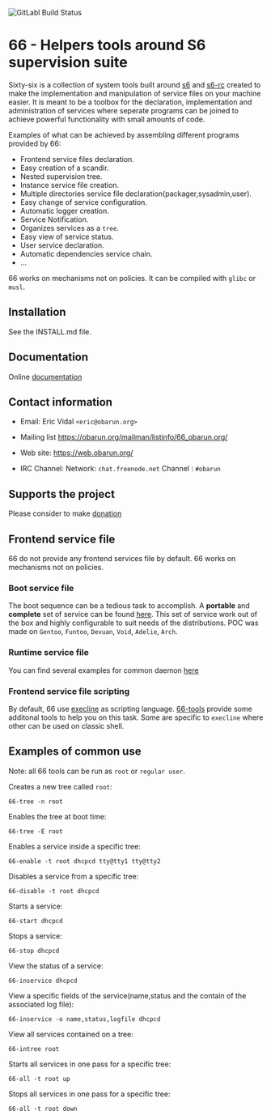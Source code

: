 ![GitLabl Build Status](https://framagit.org/Obarun/66/badges/master/pipeline.svg)

66 - Helpers tools around S6 supervision suite
===

Sixty-six is a collection of system tools built around [s6](http://skarnet.org/software/s6) and [s6-rc](http://skarnet.org/software/s6-rc) created to make the implementation and manipulation of service files on your machine easier. 
It is meant to be a toolbox for the declaration, implementation and administration of services where seperate programs can be joined to achieve powerful functionality with small amounts of code.
	
Examples of what can be achieved by assembling different programs provided by 66:
* Frontend service files declaration. 
* Easy creation of a scandir.
* Nested supervision tree.
* Instance service file creation.
* Multiple directories service file declaration(packager,sysadmin,user).
* Easy change of service configuration.
* Automatic logger creation.
* Service Notification.
* Organizes services as a `tree`.
* Easy view of service status.
* User service declaration.
* Automatic dependencies service chain.
* ...

66 works on mechanisms not on policies. It can be compiled with `glibc` or `musl`.
 
Installation
------------

See the INSTALL.md file.

Documentation
-------------

Online [documentation](https://web.obarun.org/software/66/)

Contact information
-------------------

* Email:
  Eric Vidal `<eric@obarun.org>`

* Mailing list
  https://obarun.org/mailman/listinfo/66_obarun.org/

* Web site:
  https://web.obarun.org/

* IRC Channel:
  Network: `chat.freenode.net`
  Channel : `#obarun`

Supports the project
---------------------

Please consider to make [donation](https://web.obarun.org/index.php?id=18)

Frontend service file
---------------------

66 do not provide any frontend services file by default. 66 works on mechanisms not on policies.

### Boot service file

The boot sequence can be a tedious task to accomplish. A **portable** and **complete** set of service can be found [here](https://framagit.org/pkg/obmods/boot-66serv).
This set of service work out of the box and highly configurable to suit needs of the distributions.
POC was made on `Gentoo`, `Funtoo`, `Devuan`, `Void`, `Adelie`, `Arch`.

### Runtime service file

You can find several examples for common daemon [here](https://framagit.org/pkg/observice)

### Frontend service file scripting

By default, 66 use [execline](http://skarnet.org/software/execline) as scripting language.
[66-tools](https://framagit.org/obarun/66-tools) provide some additonal tools to help you on this task.
Some are specific to `execline` where other can be used on classic shell.

Examples of common use
----------------------

Note: all 66 tools can be run as `root` or `regular user`.

Creates a new tree called `root`:

```
66-tree -n root
```

Enables the tree at boot time:
```
66-tree -E root
```

Enables a service inside a specific tree:
```
66-enable -t root dhcpcd tty@tty1 tty@tty2
```

Disables a service from a specific tree:
```
66-disable -t root dhcpcd
```

Starts a service:
```
66-start dhcpcd
```

Stops a service:
```
66-stop dhcpcd
```

View the status of a service:
```
66-inservice dhcpcd
```

View a specific fields of the service(name,status and the contain of the associated log file):
```
66-inservice -o name,status,logfile dhcpcd
```

View all services contained on a tree:
```
66-intree root
```

Starts all services in one pass for a specific tree:
```
66-all -t root up
```

Stops all services in one pass for a specific tree:
```
66-all -t root down
```
